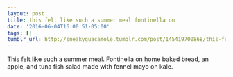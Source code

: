 ```yaml
---
layout: post
title: this felt like such a summer meal fontinella on
date: '2016-06-04T16:00:51-05:00'
tags: []
tumblr_url: http://sneakyguacamole.tumblr.com/post/145419700868/this-felt-like-such-a-summer-meal-fontinella-on
---
```

This felt like such a summer meal. Fontinella on home baked bread, an apple, and tuna fish salad made with fennel mayo on kale. 
